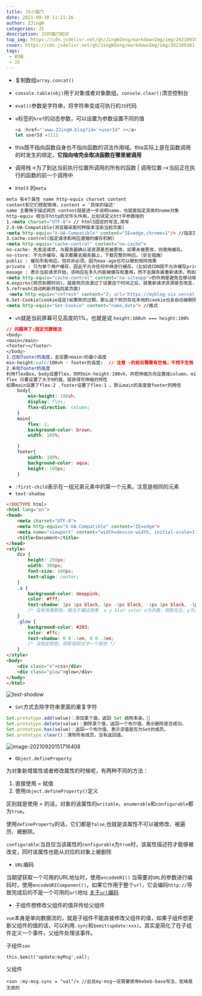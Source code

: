```yaml
---
title: JS小偏门
date: 2021-09-30 11:21:26
author: ZJingW
categories: JS
description: JS的偏门知识
top_img: https://cdn.jsdelivr.net/gh/JingWZeng/markdownImg/img/202109301132580.jpg
cover: https://cdn.jsdelivr.net/gh/JingWZeng/markdownImg/img/202109301132580.jpg
tags: 
 - 前端
 - JS
---
```

- 复制数组`array.concat()`

- `console.table(obj)`用于对象或者对象数组。`console.clear()`清空控制台

- `eval()`参数是字符串，将字符串变成可执行的`JS`代码

- `a`标签的`href`的动态参数，可以设置为参数设置不同的值

  ```javascript
  <a :href="'www.ZJingW.blog?id='+userId" ></a>
  let userId =1111
  ```

- this既不指向函数自身也不指向函数的词法作用域。this实际上是在函数调用的时发生的绑定，**它指向啥完全取决函数在哪里被调用**

- 调用栈->为了到达当前执行位置所调用的所有的函数 | 调用位置-->当前正在执行的函数的前一个调用中

- `html5` 的`meta`

```html
meta 有4个属性 name http-equiv charset content
content和它们搭配使用，content = '具体的描述'
name 主要用于描述网页 content就是进一步说明name，也就是指定具体的name对象
http-equiv 相当于http的文件头作用，比如说定义htt平参数啥的 
1.<meta charset="UTF-8"> // html5固定的写法,简写
2.X-UA-Compatible(浏览器采取何种版本渲染当前页面)
<meta http-equiv="X-UA-Compatible" content="IE=edge,chrome=1"/> //指定IE和Chrome使用最新版本渲染当前页面
3.cache-control(指定请求和响应遵循的缓存机制)
<meta http-equiv="cache-control" content="no-cache">
no-cache: 先发送请求，与服务器确认该资源是否被更改，如果未被更改，则使用缓存。
no-store: 不允许缓存，每次都要去服务器上，下载完整的响应。（安全措施）
public : 缓存所有响应，但并非必须。因为max-age也可以做到相同效果
private : 只为单个用户缓存，因此不允许任何中继进行缓存。（比如说CDN就不允许缓存private的响应）
maxage : 表示当前请求开始，该响应在多久内能被缓存和重用，而不去服务器重新请求。例如：max-age=60表示响应可以再缓存和重用 60 秒。
<meta http-equiv="cache-control" content="no-siteapp">的作用是避免在移动端浏览时，被百度自动转码
4.expires(网页到期时间)，就是网页资源过了设置这个时间之后，就重新请求资源是否改变，改变则更新
5.refresh(自动刷新并指向某页面)
 <meta http-equiv="refresh" content="2; url='https://myblog-six.vercel.app/'"> //意思是2秒后跳转向我的博客
6.Set-Cookie(cookie设定)如果网页过期，那么这个网页存在本地的cookie也会自动被删除
<meta http-equiv="Set-Cookie" content="name,data"> //格式
```

- `vh`就是当前屏幕可见高度的1%，也就是说 `height:100vh === height:100%`

```css
// 问题来了:固定页脚做法 
<body>
<main</main>
<footer></footer>
</body>
1.已知footer的高度，去设置<main>的最小高度
min-height:calc(100vh - footer的高度)  // 注意 -的前后需要有空格，不然不生效
2.未知footer的高度 
利用flexBox。body设置flex，同时min-height:100vh，并把伸缩方向设置成column，mian设置成flex：1
flex 只要设置了大于0的值，就获得可伸缩的特性
如果main设置了flex:2 ,footer设置了flex:1 。那么main的高度是footer的两倍
    body{
        min-height: 100vh;
        display: flex;
        flex-direction: column;
    }
    main{
        flex: 1;
        background-color: brown;
        width: 100%;

    }
    footer{
        width: 100%;
        background-color: aqua;
        height: 100px;
    }
```

- `:first-child`表示在一组兄弟元素中的第一个元素。注意是相同的元素
- `text-shadow`

```html
<!DOCTYPE html>
<html lang="en">
<head>
    <meta charset="UTF-8">
    <meta http-equiv="X-UA-Compatible" content="IE=edge">
    <meta name="viewport" content="width=device-width, initial-scale=1.0">
    <title>Document</title>
</head>
<style>
    div {
        height: 200px;
        width: 300px;
        font-size: 100px;
        text-align: center;
    }
    .a {
        background-color: deeppink;
        color: #fff;
        text-shadow: 1px 1px black, 1px -1px black, -1px 1px black, -1px, -1px, black;
        /* 没有背景颜色，相当于镶边效果  x y blur color x为负数，阴影在左，y为负数，阴影在右*/
    }
    .glow {
        background-color: #203;
        color: #ffc;
        text-shadow: 0 0 .1em, 0 0 .3em;
        /* 没指定颜色，阴影就和文字一个颜色 */
    }
</style>
<body>
    <div class="a">css</div>
    <div class="glow">glow</div>
</body>
</html>
```

![text-shodow](https://cdn.jsdelivr.net/gh/JingWZeng/markdownImg/img/202109171149919.png)

+ `Set`方式去除字符串里面的重复字符

```javascript
Set.prototype.add(value)：添加某个值，返回 Set 结构本身。🤔
Set.prototype.delete(value)：删除某个值，返回一个布尔值，表示删除是否成功。
Set.prototype.has(value)：返回一个布尔值，表示该值是否为Set的成员。
Set.prototype.clear()：清除所有成员，没有返回值。
```



![image-20210920151716408](https://cdn.jsdelivr.net/gh/JingWZeng/markdownImg/img/202109201517506.png)

+ `Object.defineProperty`

为对象新增属性或者修改属性的时候呢，有两种不同的方法：

1. 直接使用 = 赋值
2. 使用`Object.defineProperty()`定义

区别就是使用 = 的话，对象的该属性的`writable`、`enumerable`和`configurable`都为`true`。

使用`defineProperty`的话，它们都是`false`,也就是该属性不可以被修改、被遍历、被删除。

`configurable`:当且仅当该属性的`configurable`为`true`时，该属性描述符才能够被改变，同时该属性也能从对应的对象上被删除

+ `URL`编码

当期望获取一个可用的URL地址时，使用`encodeURI()`
当需要对`URL`的参数进行编码时，使用`encodeURIComponent()`，如果它作用于整个`url`，它会编码`http://`导致完成后的不是一个可用的`url`地址
[关于`url`编码](http://www.ruanyifeng.com/blog/2010/02/url_encoding.html) 

+  子组件想修改父组件的值并传给父组件

`vue`本身是单向数据流的，就是子组件不能直接修改父组件的值，如果子组件想更新父组件的值的话，可以利用`.sync`和`$emit(update:xxx)`。其实是简化了在子组件定义一个事件，父组件处理该事件。

子组件`son`

`this.$emit('update:myMsg',val);`

父组件

`<son :my-msg.sync = "val"/> //此处my-msg一定需要使用kebeb-base写法，驼峰是无效的`

